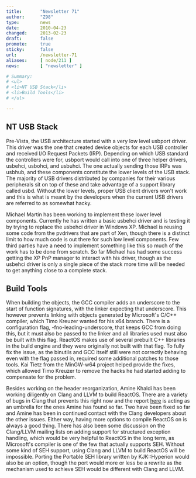 ```yaml
---
title:       "Newsletter 71"
author:      "Z98"
type:        news
date:        2010-04-23
changed:     2013-02-23
draft:       false
promote:     true
sticky:      false
url:         /newsletter-71
aliases:     [ node/211 ]
news:        [ "newsletter" ]

# Summary:
# <ul>
# <li>NT USB Stack</li>
# <li>Build Tools</li>
# </ul>

---
```

<h2>NT USB Stack</h2>
<p>Pre-Vista, the USB architecture started with a very low level usbport driver.  This driver was the one that created device objects for each USB controller and received I/O Request Packets (IRP).  Depending on which USB standard the controllers were for, usbport would call into one of three helper drivers, usbehci, usbohci, and usbuhci.  The one actually sending those IRPs was usbhub, and these components constitute the lower levels of the USB stack.  The majority of USB drivers distributed by companies for their various peripherals sit on top of these and take advantage of a support library called usbd.  Without the lower levels, proper USB client drivers won't work and this is what is meant by the developers when the current USB drivers are referred to as somewhat hacky.</p>
<p>Michael Martin has been working to implement these lower level components.  Currently he has written a basic usbehci driver and is testing it by trying to replace the usbehci driver in Windows XP.  Michael is reusing some code from the pvdrivers that are part of Xen, though there is a distinct limit to how much code is out there for such low level components.  Few third parties have a need to implement something like this so much of the work has to be done from scratch.  So far Michael has had some success getting the XP PnP manager to interact with his driver, though as the usbehci driver is only a single piece of the stack more time will be needed to get anything close to a complete stack.</p>
<h2>Build Tools</h2>
<p>When building the objects, the GCC compiler adds an underscore to the start of function signatures, with the linker expecting that underscore.  This however prevents linking with objects generated by Microsoft's C/C++ compiler, which Timo Kreuzer wanted for his x64 branch.  There is a configuration flag, -fno-leading-underscore, that keeps GCC from doing this, but it must also be passed to the linker and all libraries used must also be built with this flag.  ReactOS makes use of several prebuilt C++ libraries in the build engine and they were originally not built with that flag.  To fully fix the issue, as the binutils and GCC itself still were not correctly behaving even with the flag passed in, required some additional patches to those tools.  Kai Tietz from the MinGW-w64 project helped provide the fixes, which allowed Timo Kreuzer to remove the hacks he had started adding to compensate for the problem.</p>
<p>Besides working on the header reorganization, Amine Khaldi has been working diligently on Clang and LLVM to build ReactOS.  There are a variety of bugs in Clang that prevents this right now and the report <a href="http://llvm.org/bugs/show_bug.cgi?id=6815">here</a> is acting as an umbrella for the ones Amine has found so far.  Two have been fixed so far and Amine has been in continued contact with the Clang developers about the other issues.  Either way, having more options to compile ReactOS on is always a good thing.  There has also been some discussion on the Clang/LLVM mailing lists on adding support for structured exception handling, which would be very helpful to ReactOS in the long term, as Microsoft's compiler is one of the few that actually supports SEH.  Without some kind of SEH support, using Clang and LLVM to build ReactOS will be impossible.  Porting the Portable SEH library written by KJK::Hyperion would also be an option, though the port would more or less be a rewrite as the mechanism used to achieve SEH would be different with Clang and LLVM.</p>
